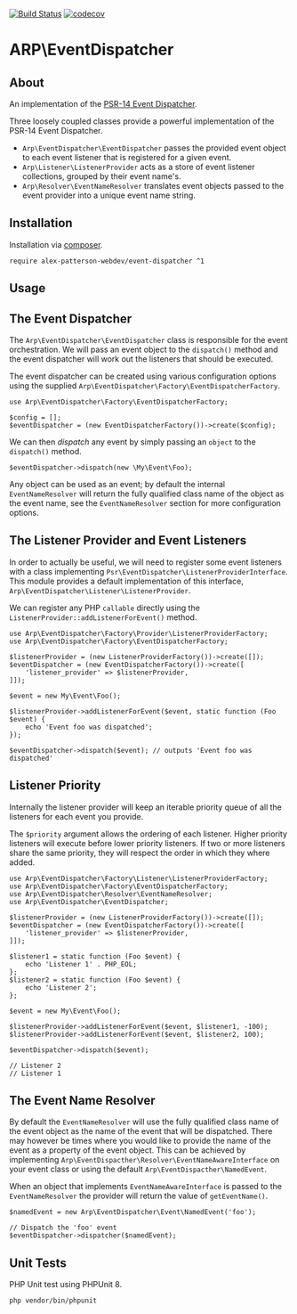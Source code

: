 [![Build Status](https://travis-ci.com/alex-patterson-webdev/event-dispatcher.svg?branch=master)](https://travis-ci.com/alex-patterson-webdev/event-dispatcher)
[![codecov](https://codecov.io/gh/alex-patterson-webdev/event-dispatcher/branch/master/graph/badge.svg)](https://codecov.io/gh/alex-patterson-webdev/event-dispatcher)

# ARP\EventDispatcher

## About

An implementation of the [PSR-14 Event Dispatcher](https://www.php-fig.org/psr/psr-14/).

Three loosely coupled classes provide a powerful implementation of the PSR-14 Event Dispatcher.

- `Arp\EventDispatcher\EventDispatcher` passes the provided event object to each event listener that is registered for a given event.
- `Arp\Listener\ListenerProvider` acts as a store of event listener collections, grouped by their event name's.
- `Arp\Resolver\EventNameResolver` translates event objects passed to the event provider into a unique event name string.

## Installation

Installation via [composer](https://getcomposer.org).

    require alex-patterson-webdev/event-dispatcher ^1
        
## Usage

## The Event Dispatcher

The `Arp\EventDispatcher\EventDispatcher` class is responsible for the event orchestration. We will pass an event object to the `dispatch()` method
and the event dispatcher will work out the listeners that should be executed.

The event dispatcher can be created using various configuration options using the supplied `Arp\EventDispatcher\Factory\EventDispatcherFactory`.

    use Arp\EventDispatcher\Factory\EventDispatcherFactory;

    $config = [];
    $eventDispatcher = (new EventDispatcherFactory())->create($config);

We can then *dispatch* any event by simply passing an `object` to the `dispatch()` method.
    
    $eventDispatcher->dispatch(new \My\Event\Foo);

Any object can be used as an event; by default the internal `EventNameResolver` will return the fully qualified class name of the object as the event name, see 
the `EventNameResolver` section for more configuration options.

## The Listener Provider and Event Listeners
 
In order to actually be useful, we will need to register some event listeners with a class implementing `Psr\EventDispatcher\ListenerProviderInterface`. This
 module provides a default implementation of this interface, `Arp\EventDispatcher\Listener\ListenerProvider`.
 
We can register any PHP `callable` directly using the `ListenerProvider::addListenerForEvent()` method.
    
    use Arp\EventDispatcher\Factory\Provider\ListenerProviderFactory;
    use Arp\EventDispatcher\Factory\EventDispatcherFactory;

    $listenerProvider = (new ListenerProviderFactory())->create([]);
    $eventDispatcher = (new EventDispatcherFactory())->create([
        'listener_provider' => $listenerProvider,
    ]]);
    
    $event = new My\Event\Foo();
    
    $listenerProvider->addListenerForEvent($event, static function (Foo $event) {
        echo 'Event foo was dispatched';
    });
    
    $eventDispatcher->dispatch($event); // outputs 'Event foo was dispatched'

## Listener Priority
    
Internally the listener provider will keep an iterable priority queue of all the listeners for each event you provide.

The `$priority` argument allows the ordering of each listener. Higher priority listeners will execute before lower priority listeners. 
If two or more listeners share the same priority, they will respect the order in which they where added.
    
    use Arp\EventDispatcher\Factory\Listener\ListenerProviderFactory;
    use Arp\EventDispatcher\Factory\EventDispatcherFactory;
    use Arp\EventDispatcher\Resolver\EventNameResolver;
    use Arp\EventDispatcher\EventDispatcher;
    
    $listenerProvider = (new ListenerProviderFactory())->create([]);
    $eventDispatcher = (new EventDispatcherFactory())->create([
        'listener_provider' => $listenerProvider,
    ]]);
    
    $listener1 = static function (Foo $event) {
        echo 'Listener 1' . PHP_EOL;
    };
    $listener2 = static function (Foo $event) {
        echo 'Listener 2';
    };
    
    $event = new My\Event\Foo();
    
    $listenerProvider->addListenerForEvent($event, $listener1, -100);
    $listenerProvider->addListenerForEvent($event, $listener2, 100);
    
    $eventDispatcher->dispatch($event);
    
    // Listener 2
    // Listener 1

## The Event Name Resolver
 
By default the `EventNameResolver` will use the fully qualified class name of the event object as the name of the event that will be dispatched. There may 
however be times where you would like to provide the name of the event as a property of the event object. This can be achieved
by implementing `Arp\EventDispacther\Resolver\EventNameAwareInterface` on your event class or using the default `Arp\EventDispacther\NamedEvent`.

When an object that implements `EventNameAwareInterface` is passed to the `EventNameResolver` the provider will return the value of `getEventName()`.

    $namedEvent = new Arp\EventDispatcher\Event\NamedEvent('foo');
    
    // Dispatch the 'foo' event
    $eventDispatcher->dispatcher($namedEvent);   

## Unit Tests

PHP Unit test using PHPUnit 8.

    php vendor/bin/phpunit